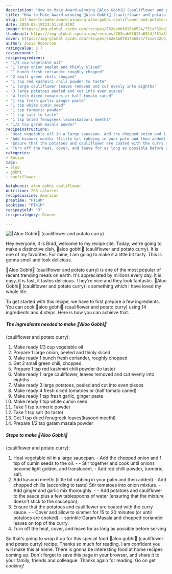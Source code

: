 ```yaml
---
description: "How to Make Award-winning 🥗Aloo Gobhi🥗 (cauliflower and potato curry)"
title: "How to Make Award-winning 🥗Aloo Gobhi🥗 (cauliflower and potato curry)"
slug: 137-how-to-make-award-winning-aloo-gobhi-cauliflower-and-potato-curry
date: 2020-07-19T23:51:58.810Z
image: https://img-global.cpcdn.com/recipes/762eab0f817a6524/751x532cq70/🥗aloo-gobhi🥗-cauliflower-and-potato-curry-recipe-main-photo.jpg
thumbnail: https://img-global.cpcdn.com/recipes/762eab0f817a6524/751x532cq70/🥗aloo-gobhi🥗-cauliflower-and-potato-curry-recipe-main-photo.jpg
cover: https://img-global.cpcdn.com/recipes/762eab0f817a6524/751x532cq70/🥗aloo-gobhi🥗-cauliflower-and-potato-curry-recipe-main-photo.jpg
author: Josie Roberson
ratingvalue: 3.7
reviewcount: 7
recipeingredient:
- "1/3 cup vegetable oil"
- "1 large onion peeled and thinly sliced"
- "1 bunch fresh coriander roughly chopped"
- "2 small green chili chopped"
- "1 tsp red kashmiri chili powder to taste"
- "1 large cauliflower leaves removed and cut evenly into eighths"
- "3 large potatoes peeled and cut into even pieces"
- "4 fresh diced tomatoes or half tomato caned"
- "1 tsp fresh garlic ginger paste"
- "1 tsp white cumin seed"
- "1 tsp turmeric powder"
- "1 tsp salt to taste"
- "1 tsp dried fenugreek leaveskasoori meethi"
- "1/2 tsp garam masala powder"
recipeinstructions:
- "Heat vegetable oil in a large saucepan. Add the chopped onion and 1 tsp of cumin seeds to the oil.  Stir together and cook until onions become light golden, and translucent. Add red chilli powder, turmeric, salt."
- "Add kasoori meethi (little bit rubbing in your palm and then added) Add chopped chillis (according to taste) Stir tomatoes into onion mixture. Add ginger and garlic mix thoroughly.  Add potatoes and cauliflower to the sauce plus a few tablespoons of water (ensuring that the mixture doesn&#39;t stick to the saucepan)."
- "Ensure that the potatoes and cauliflower are coated with the curry sauce.  Cover and allow to simmer for 15 to 20 minutes (or until potatoes are cooked).  sprinkle Garam Masala and chopped coriander leaves on top of the curry."
- "Turn off the heat, cover, and leave for as long as possible before serving"
categories:
- Recipe
tags:
- aloo
- gobhi
- cauliflower

katakunci: aloo gobhi cauliflower 
nutrition: 283 calories
recipecuisine: American
preptime: "PT14M"
cooktime: "PT41M"
recipeyield: "3"
recipecategory: Dinner

---
```



![🥗Aloo Gobhi🥗
(cauliflower and potato curry)](https://img-global.cpcdn.com/recipes/762eab0f817a6524/751x532cq70/🥗aloo-gobhi🥗-cauliflower-and-potato-curry-recipe-main-photo.jpg)

Hey everyone, it is Brad, welcome to my recipe site. Today, we're going to make a distinctive dish, 🥗aloo gobhi🥗
(cauliflower and potato curry). It is one of my favorites. For mine, I am going to make it a little bit tasty. This is gonna smell and look delicious.



🥗Aloo Gobhi🥗
(cauliflower and potato curry) is one of the most popular of recent trending meals on earth. It's appreciated by millions every day. It is easy, it is fast, it tastes delicious. They're nice and they look fantastic. 🥗Aloo Gobhi🥗
(cauliflower and potato curry) is something which I have loved my whole life.


To get started with this recipe, we have to first prepare a few ingredients. You can cook 🥗aloo gobhi🥗
(cauliflower and potato curry) using 14 ingredients and 4 steps. Here is how you can achieve that.

<!--inarticleads1-->

##### The ingredients needed to make 🥗Aloo Gobhi🥗
(cauliflower and potato curry):

1. Make ready 1/3 cup vegetable oil
1. Prepare 1 large onion, peeled and thinly sliced
1. Make ready 1 bunch fresh coriander, roughly chopped
1. Get 2 small green chili, chopped
1. Prepare 1 tsp red kashmiri chili powder (to taste)
1. Make ready 1 large cauliflower, leaves removed and cut evenly into eighths
1. Make ready 3 large potatoes, peeled and cut into even pieces
1. Make ready 4 fresh diced tomatoes or (half tomato caned)
1. Make ready 1 tsp fresh garlic, ginger paste
1. Make ready 1 tsp white cumin seed
1. Take 1 tsp turmeric powder
1. Take 1 tsp salt (to taste)
1. Get 1 tsp dried fenugreek leaves(kasoori meethi)
1. Prepare 1/2 tsp garam masala powder




<!--inarticleads2-->

##### Steps to make 🥗Aloo Gobhi🥗
(cauliflower and potato curry):

1. Heat vegetable oil in a large saucepan. - Add the chopped onion and 1 tsp of cumin seeds to the oil. -  - Stir together and cook until onions become light golden, and translucent. - Add red chilli powder, turmeric, salt.
1. Add kasoori meethi (little bit rubbing in your palm and then added) - Add chopped chillis (according to taste) Stir tomatoes into onion mixture. - Add ginger and garlic mix thoroughly. -  - Add potatoes and cauliflower to the sauce plus a few tablespoons of water (ensuring that the mixture doesn&#39;t stick to the saucepan).
1. Ensure that the potatoes and cauliflower are coated with the curry sauce. -  - Cover and allow to simmer for 15 to 20 minutes (or until potatoes are cooked). -  sprinkle Garam Masala and chopped coriander leaves on top of the curry.
1. Turn off the heat, cover, and leave for as long as possible before serving




So that's going to wrap it up for this special food 🥗aloo gobhi🥗
(cauliflower and potato curry) recipe. Thanks so much for reading. I am confident you will make this at home. There is gonna be interesting food at home recipes coming up. Don't forget to save this page in your browser, and share it to your family, friends and colleague. Thanks again for reading. Go on get cooking!
